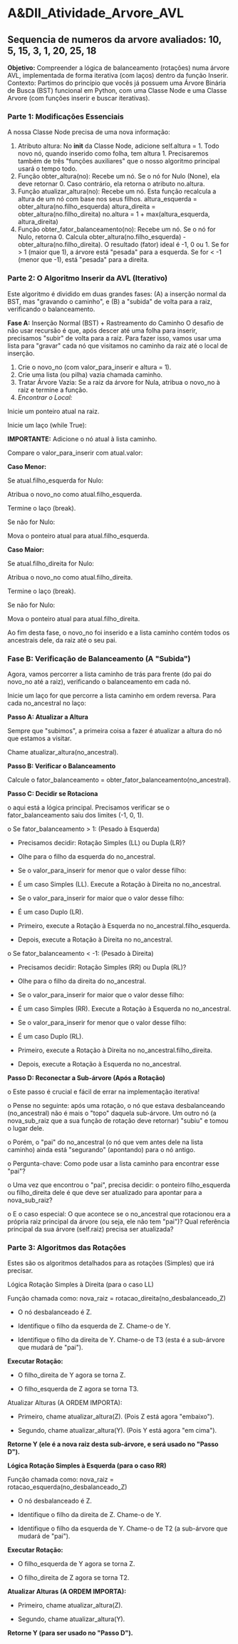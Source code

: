 # A&DII_Atividade_Arvore_AVL
## Sequencia de numeros da arvore avaliados: 10, 5, 15, 3, 1, 20, 25, 18

**Objetivo:** Compreender a lógica de balanceamento (rotações) numa árvore AVL, implementada de forma iterativa (com laços) dentro da função Inserir.
Contexto: Partimos do princípio que vocês já possuem uma Árvore Binária de Busca (BST) funcional em Python, com uma Classe Node e uma Classe Arvore (com funções inserir e buscar iterativas).
### **Parte 1:** Modificações Essenciais
A nossa Classe Node precisa de uma nova informação:
1. Atributo altura:
No __init__ da Classe Node, adicione self.altura = 1. Todo novo nó, quando inserido como folha, tem altura 1.
Precisaremos também de três "funções auxiliares" que o nosso algoritmo principal usará o tempo todo.
1. Função obter_altura(no):
Recebe um nó.
Se o nó for Nulo (None), ela deve retornar 0.
Caso contrário, ela retorna o atributo no.altura.
2. Função atualizar_altura(no):
Recebe um nó.
Esta função recalcula a altura de um nó com base nos seus filhos.
altura_esquerda = obter_altura(no.filho_esquerda)
altura_direita = obter_altura(no.filho_direita)
no.altura = 1 + max(altura_esquerda, altura_direita)
3. Função obter_fator_balanceamento(no):
Recebe um nó.
Se o nó for Nulo, retorna 0.
Calcula obter_altura(no.filho_esquerda) - obter_altura(no.filho_direita).
O resultado (fator) ideal é -1, 0 ou 1. Se for > 1 (maior que 1), a árvore está "pesada" para a esquerda. Se for < -1 (menor que -1), está "pesada" para a direita.

### **Parte 2:** O Algoritmo Inserir da AVL (Iterativo)
Este algoritmo é dividido em duas grandes fases: (A) a inserção normal da BST, mas "gravando o caminho", e (B) a "subida" de volta para a raiz, verificando o balanceamento.

**Fase A:** Inserção Normal (BST) + Rastreamento do Caminho
O desafio de não usar recursão é que, após descer até uma folha para inserir, precisamos "subir" de volta para a raiz. Para fazer isso, vamos usar uma lista para "gravar" cada nó que visitamos no caminho da raiz até o local de inserção.

1. Crie o novo_no (com valor_para_inserir e altura = 1).
2. Crie uma lista (ou pilha) vazia chamada caminho.
3. Tratar Árvore Vazia: Se a raiz da árvore for Nula, atribua o novo_no à raiz e termine a função.
4. *Encontrar o Local:*

Inicie um ponteiro atual na raiz.

Inicie um laço (while True):

**IMPORTANTE:** Adicione o nó atual à lista caminho.

Compare o valor_para_inserir com atual.valor:

**Caso Menor:**

Se atual.filho_esquerda for Nulo:

Atribua o novo_no como atual.filho_esquerda.

Termine o laço (break).

Se não for Nulo:

Mova o ponteiro atual para atual.filho_esquerda.

**Caso Maior:** 

Se atual.filho_direita for Nulo:

Atribua o novo_no como atual.filho_direita.

Termine o laço (break).

Se não for Nulo:

Mova o ponteiro atual para atual.filho_direita.

Ao fim desta fase, o novo_no foi inserido e a lista caminho contém todos os ancestrais dele, da raiz até o seu pai.

### **Fase B:** Verificação de Balanceamento (A "Subida")

Agora, vamos percorrer a lista caminho de trás para frente (do pai do novo_no até a raiz), verificando o balanceamento em cada nó.

Inicie um laço for que percorre a lista caminho em ordem reversa. Para cada no_ancestral no laço:

**Passo A: Atualizar a Altura**

Sempre que "subimos", a primeira coisa a fazer é atualizar a altura do nó que estamos a visitar.

Chame atualizar_altura(no_ancestral).

**Passo B: Verificar o Balanceamento**

Calcule o fator_balanceamento = obter_fator_balanceamento(no_ancestral).

**Passo C: Decidir se Rotaciona**

o aqui está a lógica principal. Precisamos verificar se o fator_balanceamento saiu dos limites (-1, 0, 1).

o Se fator_balanceamento > 1: (Pesado à Esquerda)

- Precisamos decidir: Rotação Simples (LL) ou Dupla (LR)?

- Olhe para o filho da esquerda do no_ancestral.

- Se o valor_para_inserir for menor que o valor desse filho:

- É um caso Simples (LL). Execute a Rotação à Direita no no_ancestral.

- Se o valor_para_inserir for maior que o valor desse filho:

- É um caso Duplo (LR).

- Primeiro, execute a Rotação à Esquerda no no_ancestral.filho_esquerda.

- Depois, execute a Rotação à Direita no no_ancestral.

o Se fator_balanceamento < -1: (Pesado à Direita)

- Precisamos decidir: Rotação Simples (RR) ou Dupla (RL)?

- Olhe para o filho da direita do no_ancestral.

- Se o valor_para_inserir for maior que o valor desse filho:

- É um caso Simples (RR). Execute a Rotação à Esquerda no no_ancestral.

- Se o valor_para_inserir for menor que o valor desse filho:

- É um caso Duplo (RL).

- Primeiro, execute a Rotação à Direita no no_ancestral.filho_direita.

- Depois, execute a Rotação à Esquerda no no_ancestral.

**Passo D: Reconectar a Sub-árvore (Após a Rotação)**

o Este passo é crucial e fácil de errar na implementação iterativa!

o Pense no seguinte: após uma rotação, o nó que estava desbalanceando (no_ancestral) não é mais o "topo" daquela sub-árvore. Um outro nó (a nova_sub_raiz que a sua função de rotação deve retornar) "subiu" e tomou o lugar dele.

o Porém, o "pai" do no_ancestral (o nó que vem antes dele na lista caminho) ainda está "segurando" (apontando) para o nó antigo.

o Pergunta-chave: Como pode usar a lista caminho para encontrar esse "pai"?

o Uma vez que encontrou o "pai", precisa decidir: o ponteiro filho_esquerda ou filho_direita dele é que deve ser atualizado para apontar para a nova_sub_raiz?

o E o caso especial: O que acontece se o no_ancestral que rotacionou era a própria raiz principal da árvore (ou seja, ele não tem "pai")? Qual referência principal da sua árvore (self.raiz) precisa ser atualizada?

### Parte 3: Algoritmos das Rotações

Estes são os algoritmos detalhados para as rotações (Simples) que irá precisar.

Lógica Rotação Simples à Direita (para o caso LL)

Função chamada como: nova_raiz = rotacao_direita(no_desbalanceado_Z)

- O nó desbalanceado é Z.

- Identifique o filho da esquerda de Z. Chame-o de Y.

- Identifique o filho da direita de Y. Chame-o de T3 (esta é a sub-árvore que mudará de "pai").

**Executar Rotação:**

- O filho_direita de Y agora se torna Z.

- O filho_esquerda de Z agora se torna T3.

Atualizar Alturas (A ORDEM IMPORTA):

- Primeiro, chame atualizar_altura(Z). (Pois Z está agora "embaixo").

- Segundo, chame atualizar_altura(Y). (Pois Y está agora "em cima").

**Retorne Y (ele é a nova raiz desta sub-árvore, e será usado no "Passo D").**

**Lógica Rotação Simples à Esquerda (para o caso RR)**

Função chamada como: nova_raiz = rotacao_esquerda(no_desbalanceado_Z)

- O nó desbalanceado é Z.

- Identifique o filho da direita de Z. Chame-o de Y.

- Identifique o filho da esquerda de Y. Chame-o de T2 (a sub-árvore que mudará de "pai").

**Executar Rotação:**

- O filho_esquerda de Y agora se torna Z.

- O filho_direita de Z agora se torna T2.

**Atualizar Alturas (A ORDEM IMPORTA):**

- Primeiro, chame atualizar_altura(Z).

- Segundo, chame atualizar_altura(Y).

**Retorne Y (para ser usado no "Passo D").**